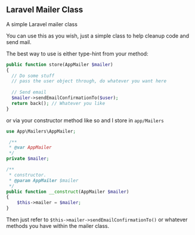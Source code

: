## Laravel Mailer Class

A simple Laravel mailer class

You can use this as you wish, just a simple class to help cleanup code and send mail.

The best way to use is either type-hint from your method:

```php
public function store(AppMailer $mailer)
{
  // Do some stuff
  // pass the user object through, do whatever you want here
  
  // Send email
  $mailer->sendEmailConfirmationTo($user);
  return back(); // Whatever you like
}
````

or via your constructor method like so and I store in ````app/Mailers````

```php
use App\Mailers\AppMailer;

 /**
 * @var AppMailer
 */
private $mailer;

/**
 * constructor.
 * @param AppMailer $mailer
 */
public function __construct(AppMailer $mailer)
{
    $this->mailer = $mailer;
}

````

Then just refer to ````$this->mailer->sendEmailConfirmationTo()```` or whatever methods you have within the mailer class.

